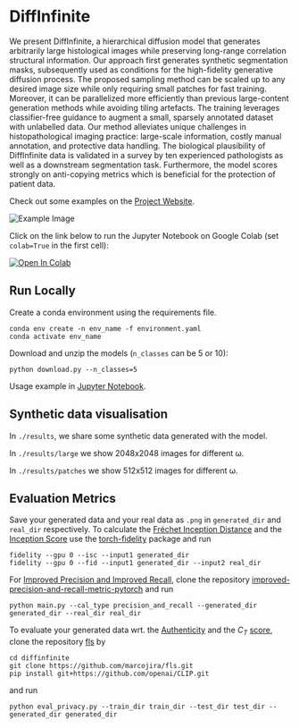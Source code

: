 # DiffInfinite 

We present DiffInfinite, a hierarchical diffusion model that generates arbitrarily large histological images while preserving long-range correlation structural information. Our approach first generates synthetic segmentation masks, subsequently used as conditions for the high-fidelity generative diffusion process. The proposed sampling method can be scaled up to any desired image size while only requiring small patches for fast training. Moreover, it can be parallelized more efficiently than previous large-content generation methods while avoiding tiling artefacts. The training leverages classifier-free guidance to augment a small, sparsely annotated dataset with unlabelled data. Our method alleviates unique challenges in histopathological imaging practice: large-scale information, costly manual annotation, and protective data handling. The biological plausibility of DiffInfinite data is validated in a survey by ten experienced pathologists as well as a downstream segmentation task. Furthermore, the model scores strongly on anti-copying metrics which is beneficial for the protection of patient data.

Check out some examples on the [Project Website](https://marcoaversa.github.io/diffinfinite/).

![Example Image](images/examples/synth_examples.png)

Click on the link below to run the Jupyter Notebook on Google Colab (set ```colab=True``` in the first cell):

<a target="_blank" href="https://colab.research.google.com/github/diffinfinite/diffinfinite/blob/master/main.ipynb">

  <img src="https://colab.research.google.com/assets/colab-badge.svg" alt="Open In Colab"/>

</a>


## Run Locally

Create a conda environment using the requirements file.

```
conda env create -n env_name -f environment.yaml
conda activate env_name
```

Download and unzip the models (```n_classes``` can be 5 or 10):

```
python download.py --n_classes=5
```

Usage example in [Jupyter Notebook](main.ipynb). 


## Synthetic data visualisation

In ```./results```, we share some synthetic data generated with the model. 

In ```./results/large``` we show 2048x2048 images for different ω.

In ```./results/patches``` we show 512x512 images for different ω.

## Evaluation Metrics

Save your generated data and your real data as ```.png``` in ```generated_dir``` and ```real_dir``` respectively.
To calculate the [Fréchet Inception Distance](https://arxiv.org/abs/1706.08500) and the [Inception Score](https://arxiv.org/pdf/1606.03498.pdf) use the [torch-fidelity](https://github.com/toshas/torch-fidelity) package and run

```
fidelity --gpu 0 --isc --input1 generated_dir
fidelity --gpu 0 --fid --input1 generated_dir --input2 real_dir
```

For [Improved Precision and Improved Recall](https://arxiv.org/abs/1904.06991), clone the repository [improved-precision-and-recall-metric-pytorch](https://github.com/blandocs/improved-precision-and-recall-metric-pytorch) and run

```
python main.py --cal_type precision_and_recall --generated_dir generated_dir --real_dir real_dir
```

To evaluate your generated data wrt. the [Authenticity](https://arxiv.org/abs/2102.08921) and the $C_{T}$ [score](https://arxiv.org/abs/2004.05675), clone the repository [fls](https://github.com/marcojira/fls) by

```
cd diffinfinite
git clone https://github.com/marcojira/fls.git
pip install git+https://github.com/openai/CLIP.git
```

and run 

```
python eval_privacy.py --train_dir train_dir --test_dir test_dir --generated_dir generated_dir 
```
